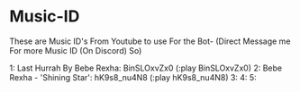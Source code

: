 # Music-ID
These are Music ID's From Youtube to use For the Bot-
(Direct Message me For more Music ID (On Discord) So)

1: Last Hurrah By Bebe Rexha: BinSLOxvZx0 (:play BinSLOxvZx0)
2: Bebe Rexha - 'Shining Star': hK9s8_nu4N8 (:play hK9s8_nu4N8)
3: 
4:
5:
